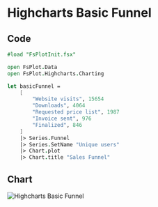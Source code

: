 Highcharts Basic Funnel
=======================

Code
----

```fsharp
#load "FsPlotInit.fsx"

open FsPlot.Data
open FsPlot.Highcharts.Charting

let basicFunnel =
    [
        "Website visits", 15654
        "Downloads", 4064
        "Requested price list", 1987
        "Invoice sent", 976
        "Finalized", 846
    ]
    |> Series.Funnel
    |> Series.SetName "Unique users"
    |> Chart.plot
    |> Chart.title "Sales Funnel"
```
Chart
-----

![Highcharts Basic Funnel](https://raw.github.com/TahaHachana/FsPlot/master/screenshots/HighchartsBasicFunnel.PNG)